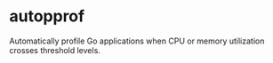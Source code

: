 # autopprof
Automatically profile Go applications when CPU or memory utilization crosses threshold levels.

